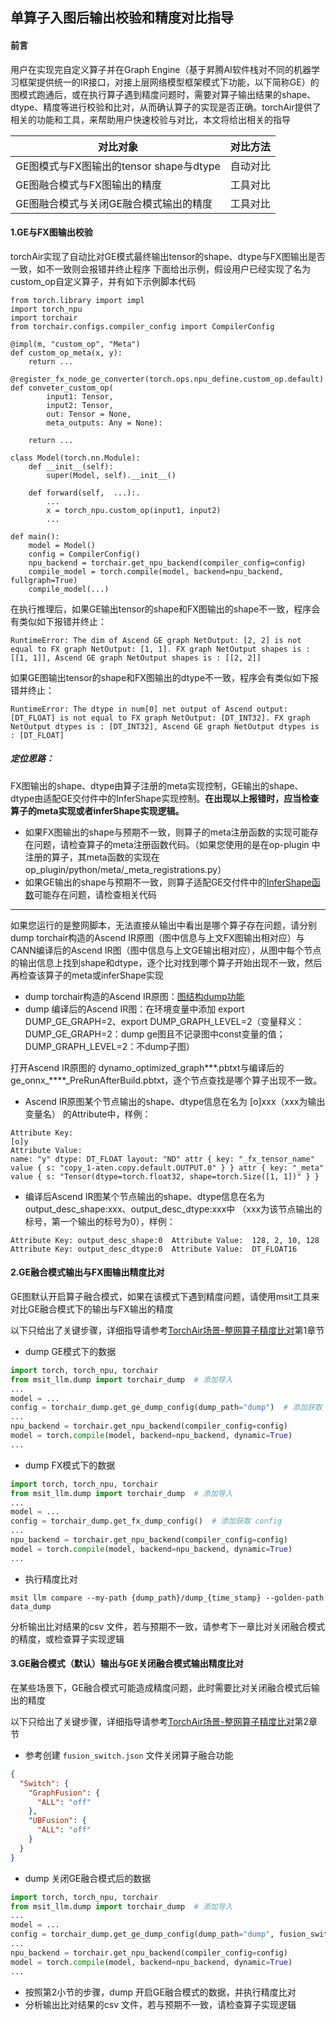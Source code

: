 
## 单算子入图后输出校验和精度对比指导

#### 前言

用户在实现完自定义算子并在Graph Engine（基于昇腾AI软件栈对不同的机器学习框架提供统一的IR接口，对接上层网络模型框架模式下功能，以下简称GE）的图模式跑通后，或在执行算子遇到精度问题时，需要对算子输出结果的shape、dtype、精度等进行校验和比对，从而确认算子的实现是否正确。torchAir提供了相关的功能和工具，来帮助用户快速校验与对比，本文将给出相关的指导

| 对比对象   | 对比方法|
| ----------- | ----------- |
| GE图模式与FX图输出的tensor shape与dtype      | 自动对比   |
| GE图融合模式与FX图输出的精度  | 工具对比  |
| GE图融合模式与关闭GE融合模式输出的精度| 工具对比 |

#### 1.GE与FX图输出校验

torchAir实现了自动比对GE模式最终输出tensor的shape、dtype与FX图输出是否一致，如不一致则会报错并终止程序
下面给出示例，假设用户已经实现了名为custom_op自定义算子，并有如下示例脚本代码

```import
from torch.library import impl
import torch_npu
import torchair
from torchair.configs.compiler_config import CompilerConfig

@impl(m, "custom_op", "Meta")
def custom_op_meta(x, y):
    return ...

@register_fx_node_ge_converter(torch.ops.npu_define.custom_op.default)
def conveter_custom_op(
        input1: Tensor,
        input2: Tensor,
        out: Tensor = None,
        meta_outputs: Any = None):

    return ...

class Model(torch.nn.Module):
    def __init__(self):
        super(Model, self).__init__()

    def forward(self,  ...):.
        ...
        x = torch_npu.custom_op(input1, input2)
        ...

def main():
    model = Model()    
    config = CompilerConfig()
    npu_backend = torchair.get_npu_backend(compiler_config=config)
    compile_model = torch.compile(model, backend=npu_backend, fullgraph=True)
    compile_model(...)
```

在执行推理后，如果GE输出tensor的shape和FX图输出的shape不一致，程序会有类似如下报错并终止：

```
RuntimeError: The dim of Ascend GE graph NetOutput: [2, 2] is not equal to FX graph NetOutput: [1, 1]. FX graph NetOutput shapes is : [[1, 1]], Ascend GE graph NetOutput shapes is : [[2, 2]]
```

如果GE图输出tensor的shape和FX图输出的dtype不一致，程序会有类似如下报错并终止：

```
RuntimeError: The dtype in num[0] net output of Ascend output: [DT_FLOAT] is not equal to FX graph NetOutput: [DT_INT32]. FX graph NetOutput dtypes is : [DT_INT32], Ascend GE graph NetOutput dtypes is : [DT_FLOAT]
```

##### 定位思路：

FX图输出的shape、dtype由算子注册的meta实现控制，GE输出的shape、dtype由适配GE交付件中的InferShape实现控制。**在出现以上报错时，应当检查算子的meta实现或者inferShape实现逻辑。**

* 如果FX图输出的shape与预期不一致，则算子的meta注册函数的实现可能存在问题，请检查算子的meta注册函数代码。（如果您使用的是在op-plugin 中注册的算子，其meta函数的实现在op_plugin/python/meta/_meta_registrations.py）
* 如果GE输出的shape与预期不一致，则算子适配GE交付件中的[InferShape函数](https://www.hiascend.com/document/detail/zh/canncommercial/800/developmentguide/opdevg/Ascendcopdevg/atlas_ascendc_10_0078.html)可能存在问题，请检查相关代码

---

如果您运行的是整网脚本，无法直接从输出中看出是哪个算子存在问题，请分别dump torchair构造的Ascend IR原图（图中信息与上文FX图输出相对应）与CANN编译后的Ascend IR图（图中信息与上文GE输出相对应），从图中每个节点的输出信息上找到shape和dtype，逐个比对找到哪个算子开始出现不一致，然后再检查该算子的meta或inferShape实现

* dump torchair构造的Ascend IR原图：[图结构dump功能](https://www.hiascend.com/document/detail/zh/Pytorch/700/modthirdparty/torchairuseguide/torchair_0013.html)
* dump 编译后的Ascend IR图：在环境变量中添加 export DUMP_GE_GRAPH=2、export DUMP_GRAPH_LEVEL=2（变量释义：DUMP_GE_GRAPH=2：dump ge图且不记录图中const变量的值；DUMP_GRAPH_LEVEL=2：不dump子图）

打开Ascend IR原图的 dynamo_optimized_graph***.pbtxt与编译后的ge_onnx_****_PreRunAfterBuild.pbtxt，逐个节点查找是哪个算子出现不一致。
* Ascend IR原图某个节点输出的shape、dtype信息在名为 [o]xxx（xxx为输出变量名） 的Attribute中，样例：
```
Attribute Key: 
[o]y
Attribute Value: 
name: "y" dtype: DT_FLOAT layout: "ND" attr { key: "_fx_tensor_name" value { s: "copy_1-aten.copy.default.OUTPUT.0" } } attr { key: "_meta" value { s: "Tensor(dtype=torch.float32, shape=torch.Size([1, 1])" } }
```
* 编译后Ascend IR图某个节点输出的shape、dtype信息在名为 output_desc_shape:xxx、output_desc_dtype:xxx中 （xxx为该节点输出的标号，第一个输出的标号为0），样例：
```
Attribute Key: output_desc_shape:0  Attribute Value:  128, 2, 10, 128
Attribute Key: output_desc_dtype:0  Attribute Value:  DT_FLOAT16
```

#### 2.GE融合模式输出与FX图输出精度比对

GE图默认开启算子融合模式，如果在该模式下遇到精度问题，请使用msit工具来对比GE融合模式下的输出与FX输出的精度

以下只给出了关键步骤，详细指导请参考[TorchAir场景-整网算子精度比对](https://gitee.com/ascend/msit/blob/master/msit/docs/llm/TorchAir%E5%9C%BA%E6%99%AF-%E6%95%B4%E7%BD%91%E7%AE%97%E5%AD%90%E7%B2%BE%E5%BA%A6%E6%AF%94%E5%AF%B9.md)第1章节

* dump GE模式下的数据

```py
import torch, torch_npu, torchair
from msit_llm.dump import torchair_dump  # 添加导入
...
model = ...
config = torchair_dump.get_ge_dump_config(dump_path="dump")  # 添加获取 config
...
npu_backend = torchair.get_npu_backend(compiler_config=config)
model = torch.compile(model, backend=npu_backend, dynamic=True)
...
```

* dump FX模式下的数据

```py
import torch, torch_npu, torchair
from msit_llm.dump import torchair_dump  # 添加导入
...
model = ...
config = torchair_dump.get_fx_dump_config()  # 添加获取 config
...
npu_backend = torchair.get_npu_backend(compiler_config=config)
model = torch.compile(model, backend=npu_backend, dynamic=True)
...
```

* 执行精度比对

```
msit llm compare --my-path {dump_path}/dump_{time_stamp} --golden-path data_dump
```

分析输出比对结果的csv 文件，若与预期不一致，请参考下一章比对关闭融合模式的精度，或检查算子实现逻辑

#### 3.GE融合模式（默认）输出与GE关闭融合模式输出精度比对

在某些场景下，GE融合模式可能造成精度问题，此时需要比对关闭融合模式后输出的精度

以下只给出了关键步骤，详细指导请参考[TorchAir场景-整网算子精度比对](https://gitee.com/ascend/msit/blob/master/msit/docs/llm/TorchAir%E5%9C%BA%E6%99%AF-%E6%95%B4%E7%BD%91%E7%AE%97%E5%AD%90%E7%B2%BE%E5%BA%A6%E6%AF%94%E5%AF%B9.md)第2章节

* 参考创建 `fusion_switch.json` 文件关闭算子融合功能

```json
{
  "Switch": {
    "GraphFusion": {
      "ALL": "off"
    },
    "UBFusion": {
      "ALL": "off"
    }
  }
}
```

* dump 关闭GE融合模式后的数据

```py
import torch, torch_npu, torchair
from msit_llm.dump import torchair_dump  # 添加导入
...
model = ...
config = torchair_dump.get_ge_dump_config(dump_path="dump", fusion_switch_file="fusion_switch.json")  # 添加获取 config
...
npu_backend = torchair.get_npu_backend(compiler_config=config)
model = torch.compile(model, backend=npu_backend, dynamic=True)
...
```

* 按照第2小节的步骤，dump 开启GE融合模式的数据，并执行精度比对
* 分析输出比对结果的csv 文件，若与预期不一致，请检查算子实现逻辑
